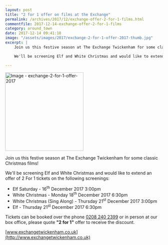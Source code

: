 ```yaml
---
layout: post
title: "2 for 1 offer on films at the Exchange"
permalink: /archives/2017/12/exchange-offer-2-for-1-films.html
commentfile: 2017-12-14-exchange-offer-2-for-1-films
category: around_town
date: 2017-12-14 09:41:18
image: "/assets/images/2017/exchange-2-for-1-offer-2017-thumb.jpg"
excerpt: |
    Join us this festive season at The Exchange Twickenham for some classic Christmas films!

    We'll be screening Elf and White Christmas and would like to extend an offer of 2 For 1 tickets

---
```


<a href="/assets/images/2017/exchange-2-for-1-offer-2017.jpg" title="Click for a larger image"><img src="/assets/images/2017/exchange-2-for-1-offer-2017-thumb.jpg" width="250" alt="Image - exchange-2-for-1-offer-2017"  class="photo right"/></a>

Join us this festive season at The Exchange Twickenham for some classic Christmas films!

We'll be screening Elf and White Christmas and would like to extend an offer of 2 For 1 tickets on the following screenings:

-   Elf Saturday - 16<sup>th</sup> December 2017 3:00pm
-   White Christmas - Monday 18<sup>th</sup> December 2017 6:30pm
-   White Christmas (Sing Along) - Thursday 21<sup>st</sup> December 2017 3:00pm
-   Elf - Thursday 21<sup>st</sup> December 2017 6:30pm

Tickets can be booked over the phone [0208 240 2399](tel:+442082402399) or in person at our box office, please quote **"2 for 1"** offer to receive the discount.

[www.exchangetwickenham.co.uk](http://www.exchangetwickenham.co.uk)
